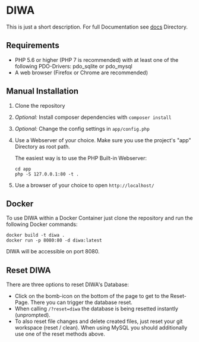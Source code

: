# DIWA

This is just a short description. For full Documentation see [docs](docs) Directory.

## Requirements

- PHP 5.6 or higher (PHP 7 is recommended) with at least one of the following PDO-Drivers: pdo_sqlite or pdo_mysql
- A web browser (Firefox or Chrome are recommended)

## Manual Installation

1.  Clone the repository

2.  _Optional:_ Install composer dependencies with `composer install`

3.  _Optional:_ Change the config settings in `app/config.php`

4.  Use a Webserver of your choice. Make sure you use the project's "app" Directory as root path.

    The easiest way is to use the PHP Built-in Webserver:

        cd app
        php -S 127.0.0.1:80 -t .

5.  Use a browser of your choice to open `http://localhost/`

## Docker

To use DIWA within a Docker Container just clone the repository and run the following Docker
commands:

    docker build -t diwa .
    docker run -p 8080:80 -d diwa:latest

DIWA will be accessible on port 8080.

## Reset DIWA

There are three options to reset DIWA's Database:

- Click on the bomb-icon on the bottom of the page to get to the Reset-Page. There you can trigger
  the database reset.
- When calling `/?reset=diwa` the database is being resetted instantly (unprompted).
- To also reset file changes and delete created files, just reset your git workspace (reset / clean).
  When using MySQL you should additionally use one of the reset methods above.
